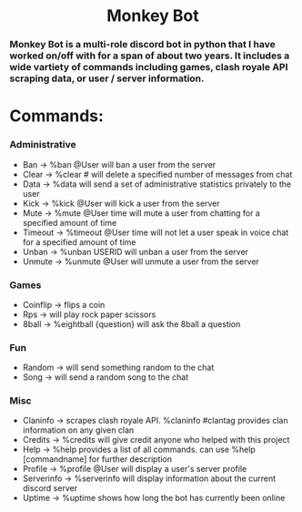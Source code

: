 <div align="center">
<h1> Monkey Bot </h1>
</div>


### Monkey Bot is a multi-role discord bot in python that I have worked on/off with for a span of about two years. It includes a wide vartiety of commands including games, clash royale API scraping data, or user / server information.

# Commands:

### Administrative
- Ban -> %ban @User will ban a user from the server
- Clear -> %clear # will delete a specified number of messages from chat
- Data -> %data will send a set of administrative statistics privately to the user
- Kick -> %kick @User will kick a user from the server
- Mute -> %mute @User time will mute a user from chatting for a specified amount of time
- Timeout -> %timeout @User time will not let a user speak in voice chat for a specified amount of time
- Unban -> %unban USERID will unban a user from the server
- Unmute -> %unmute @User will unmute a user from the server

### Games
- Coinflip -> flips a coin
- Rps -> will play rock paper scissors
- 8ball -> %eightball {question} will ask the 8ball a question

### Fun
- Random -> will send something random to the chat
- Song -> will send a random song to the chat

### Misc
- Claninfo -> scrapes clash royale API. %claninfo #clantag provides clan information on any given clan
- Credits -> %credits will give credit anyone who helped with this project
- Help -> %help provides a list of all commands. can use %help [commandname] for further description
- Profile -> %profile @User will display a user's server profile
- Serverinfo -> %serverinfo will display information about the current discord server
- Uptime -> %uptime shows how long the bot has currently been online
